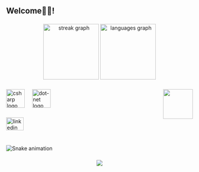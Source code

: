 <h2 align="left">Welcome👋🐛!</h2>

###

<div align="center">
  <img src="https://streak-stats.demolab.com?user=timsuv&locale=en&mode=daily&theme=gruvbox_light&hide_border=false&border_radius=5" height="150" alt="streak graph"  />
  <img src="https://github-readme-stats.vercel.app/api/top-langs?username=timsuv&locale=en&hide_title=false&layout=compact&card_width=320&langs_count=5&theme=gruvbox_light&hide_border=false" height="150" alt="languages graph"  />
</div>

###

<img align="right" height="80" src="https://cdn.racingnews365.com/Teams/McLaren/_375xAUTO_crop_center-center_none/f1_2021_mclaren_logo.png?v=1643808763"  />

###

<div align="left">
  <img src="https://cdn.jsdelivr.net/gh/devicons/devicon/icons/csharp/csharp-original.svg" height="50" alt="csharp logo"  />
  <img width="12" />
  <img src="https://cdn.jsdelivr.net/gh/devicons/devicon/icons/dot-net/dot-net-original.svg" height="50" alt="dot-net logo"  />
</div>

###

<div align="left">
  <a href="www.linkedin.com/in/timofey-suvorov-99a35a224" target="_blank">
    <img src="https://raw.githubusercontent.com/maurodesouza/profile-readme-generator/master/src/assets/icons/social/linkedin/default.svg" width="47" height="35" alt="linkedin logo"  />
  </a>
</div>

###

<br clear="both">

<img src="https://raw.githubusercontent.com/timsuv/timsuv/output/snake.svg" alt="Snake animation" />

###

<div align="center">
  <img src="https://profile-counter.glitch.me/timsuv/count.svg?"  />
</div>

###
